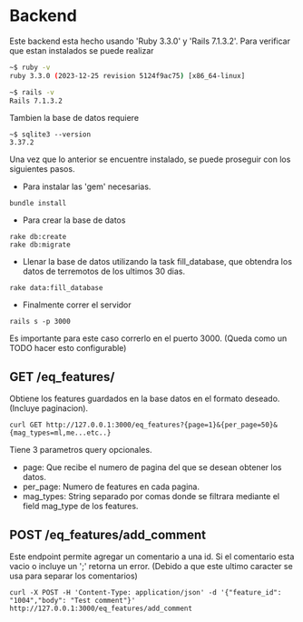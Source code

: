 # Backend
Este backend esta hecho usando 'Ruby 3.3.0' y 'Rails 7.1.3.2'. Para verificar que estan instalados se puede realizar 
```bash
~$ ruby -v
ruby 3.3.0 (2023-12-25 revision 5124f9ac75) [x86_64-linux]

~$ rails -v
Rails 7.1.3.2
```
Tambien la base de datos requiere 
```
~$ sqlite3 --version
3.37.2
```

Una vez que lo anterior se encuentre instalado, se puede proseguir con los siguientes pasos.
 - Para instalar las 'gem' necesarias.
```
bundle install
```

 - Para crear la base de datos
```
rake db:create
rake db:migrate
```
 - Llenar la base de datos utilizando la task fill_database, que obtendra los datos de terremotos de los ultimos 30 dias.
```
rake data:fill_database
```
 - Finalmente correr el servidor
```
rails s -p 3000
```
Es importante para este caso correrlo en el puerto 3000. (Queda como un TODO hacer esto configurable)

## GET /eq_features/
Obtiene los features guardados en la base datos en el formato deseado. (Incluye paginacion). 

```
curl GET http://127.0.0.1:3000/eq_features?{page=1}&{per_page=50}&{mag_types=ml,me...etc..}
```

Tiene 3 parametros query opcionales. 
 - page: Que recibe el numero de pagina del que se desean obtener los datos.
 - per_page: Numero de features en cada pagina.
 - mag_types: String separado por comas donde se filtrara mediante el field mag_type de los features.

## POST /eq_features/add_comment
Este endpoint permite agregar un comentario a una id. Si el comentario esta vacio o incluye un ';' retorna un error. (Debido a que este ultimo caracter se usa para separar los comentarios)
```
curl -X POST -H 'Content-Type: application/json' -d '{"feature_id": "1004","body": "Test comment"}' http://127.0.0.1:3000/eq_features/add_comment
```
